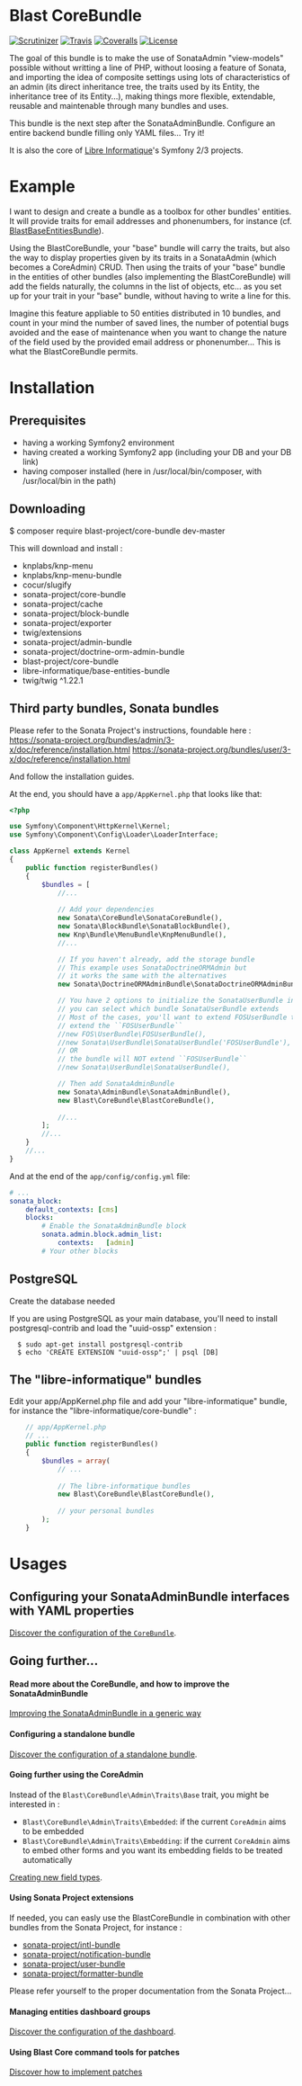 # Blast CoreBundle

[![Scrutinizer](https://img.shields.io/scrutinizer/g/filp/whoops.svg?style=flat-square)][scrutinizer]
[![Travis](https://img.shields.io/travis/blast-project/CoreBundle.svg?style=flat-square)][travis]
[![Coveralls](https://img.shields.io/coveralls/blast-project/CoreBundle.svg?style=flat-square)][coveralls]
[![License](https://img.shields.io/github/license/blast-project/CoreBundle.svg?style=flat-square)][license]

The goal of this bundle is to make the use of SonataAdmin "view-models" possible without writting a line of PHP, without loosing a feature of Sonata, and importing the idea of composite settings using lots of characteristics of an admin (its direct inheritance tree, the traits used by its Entity, the inheritance tree of its Entity...), making things more flexible, extendable, reusable and maintenable through many bundles and uses.

This bundle is the next step after the SonataAdminBundle. Configure an entire backend bundle filling only YAML files... Try it!

It is also the core of [Libre Informatique](https://github.com/libre-informatique/)'s Symfony 2/3 projects.

Example
========

I want to design and create a bundle as a toolbox for other bundles' entities. It will provide traits for email addresses and phonenumbers, for instance (cf. [BlastBaseEntitiesBundle](https://github.com/libre-informatique/SymfonyBlastBaseEntitiesBundle)).

Using the BlastCoreBundle, your "base" bundle will carry the traits, but also the way to display properties given by its traits in a SonataAdmin (which becomes a CoreAdmin) CRUD. Then using the traits of your "base" bundle in the entities of other bundles (also implementing the BlastCoreBundle) will add the fields naturally, the columns in the list of objects, etc... as you set up for your trait in your "base" bundle, without having to write a line for this.

Imagine this feature appliable to 50 entities distributed in 10 bundles, and count in your mind the number of saved lines, the number of potential bugs avoided and the ease of maintenance when you want to change the nature of the field used by the provided email address or phonenumber... This is what the BlastCoreBundle permits.

Installation
============

Prerequisites
-------------

- having a working Symfony2 environment
- having created a working Symfony2 app (including your DB and your DB link)
- having composer installed (here in /usr/local/bin/composer, with /usr/local/bin in the path)

Downloading
-----------

  $ composer require blast-project/core-bundle dev-master

This will download and install :
* knplabs/knp-menu
* knplabs/knp-menu-bundle
* cocur/slugify
* sonata-project/core-bundle
* sonata-project/cache
* sonata-project/block-bundle
* sonata-project/exporter
* twig/extensions
* sonata-project/admin-bundle
* sonata-project/doctrine-orm-admin-bundle
* blast-project/core-bundle
* libre-informatique/base-entities-bundle
* twig/twig ^1.22.1

Third party bundles, Sonata bundles
--------------

Please refer to the Sonata Project's instructions, foundable here :
https://sonata-project.org/bundles/admin/3-x/doc/reference/installation.html
https://sonata-project.org/bundles/user/3-x/doc/reference/installation.html

And follow the installation guides.

At the end, you should have a ```app/AppKernel.php``` that looks like that:

```php
<?php

use Symfony\Component\HttpKernel\Kernel;
use Symfony\Component\Config\Loader\LoaderInterface;

class AppKernel extends Kernel
{
    public function registerBundles()
    {
        $bundles = [
            //...
            
            // Add your dependencies
            new Sonata\CoreBundle\SonataCoreBundle(),
            new Sonata\BlockBundle\SonataBlockBundle(),
            new Knp\Bundle\MenuBundle\KnpMenuBundle(),
            //...

            // If you haven't already, add the storage bundle
            // This example uses SonataDoctrineORMAdmin but
            // it works the same with the alternatives
            new Sonata\DoctrineORMAdminBundle\SonataDoctrineORMAdminBundle(),

            // You have 2 options to initialize the SonataUserBundle in your AppKernel,
            // you can select which bundle SonataUserBundle extends
            // Most of the cases, you'll want to extend FOSUserBundle though ;)
            // extend the ``FOSUserBundle``
            //new FOS\UserBundle\FOSUserBundle(),
            //new Sonata\UserBundle\SonataUserBundle('FOSUserBundle'),
            // OR
            // the bundle will NOT extend ``FOSUserBundle``
            //new Sonata\UserBundle\SonataUserBundle(),

            // Then add SonataAdminBundle
            new Sonata\AdminBundle\SonataAdminBundle(),
            new Blast\CoreBundle\BlastCoreBundle(),
            
            //...
        ];
        //...
    }
    //...
}
```

And at the end of the ```app/config/config.yml``` file:

```yml
# ...
sonata_block:
    default_contexts: [cms]
    blocks:
        # Enable the SonataAdminBundle block
        sonata.admin.block.admin_list:
            contexts:   [admin]
        # Your other blocks
```

PostgreSQL
----------

Create the database needed

If you are using PostgreSQL as your main database, you'll need to install postgresql-contrib and load the "uuid-ossp" extension :

```
  $ sudo apt-get install postgresql-contrib
  $ echo 'CREATE EXTENSION "uuid-ossp";' | psql [DB]
```

The "libre-informatique" bundles
--------------------------------

Edit your app/AppKernel.php file and add your "libre-informatique" bundle, for instance the "libre-informatique/core-bundle" :

```php
    // app/AppKernel.php
    // ...
    public function registerBundles()
    {
        $bundles = array(
            // ...
            
            // The libre-informatique bundles
            new Blast\CoreBundle\BlastCoreBundle(),
            
            // your personal bundles
        );
    }
```

Usages
======

Configuring your SonataAdminBundle interfaces with YAML properties
------------------------------------------------------------------

[Discover the configuration of the ```CoreBundle```](Resources/doc/README-Usages.md).

Going further...
----------------

#### Read more about the CoreBundle, and how to improve the SonataAdminBundle

[Improving the SonataAdminBundle in a generic way](Resources/doc/README-SonataAdmin-Traits.md)


#### Configuring a standalone bundle

[Discover the configuration of a standalone bundle](Resources/doc/README-StandaloneBundle.md).

#### Going further using the CoreAdmin

Instead of the ```Blast\CoreBundle\Admin\Traits\Base``` trait, you might be interested in :
* ```Blast\CoreBundle\Admin\Traits\Embedded```: if the current ```CoreAdmin``` aims to be embedded
* ```Blast\CoreBundle\Admin\Traits\Embedding```: if the current ```CoreAdmin``` aims to embed other forms and you want its embedding fields to be treated automatically

[Creating new field types](Resources/doc/README-CreatingFieldTypes.md).

#### Using Sonata Project extensions

If needed, you can easly use the BlastCoreBundle in combination with other bundles from the Sonata Project, for instance :

* [sonata-project/intl-bundle](https://sonata-project.org/bundles/intl/master/doc/index.html)
* [sonata-project/notification-bundle](https://sonata-project.org/bundles/notification/master/doc/index.html)
* [sonata-project/user-bundle](https://sonata-project.org/bundles/user/2-2/doc/index.html)
* [sonata-project/formatter-bundle](https://sonata-project.org/bundles/formatter/2-2/doc/index.html)

Please refer yourself to the proper documentation from the Sonata Project...

#### Managing entities dashboard groups

[Discover the configuration of the dashboard](Resources/doc/README-Dashboard.md).

#### Using Blast Core command tools for patches

[Discover how to implement patches](Resources/doc/README-Patches-HowTo.md)



[scrutinizer]: https://scrutinizer-ci.com/g/blast-project/CoreBundle
[travis]: https://travis-ci.org/blast-project/CoreBundle
[license]: ./LICENCE.md
[contributing]: ./CONTRIBUTING.md
[coveralls]: https://coveralls.io/github/blast-project/CoreBundle?branch=master

